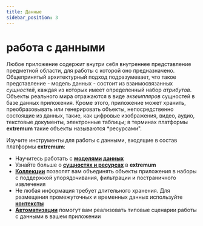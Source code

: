 ```yaml
---
title: Данные
sidebar_position: 3
---
```


# работа с данными

Любое приложение содержит внутри себя внутреннее представление предметной области, для работы с которой оно предназначено. Общепринятый архитектурный подход подразумевает, что такое представление - модель данных - состоит из взаимосвязанных *сущностей*, каждая из которых имеет определенный набор *атрибутов*. Объекты реального мира отражаются в виде *экземпляров* сущностей в базе данных приложения. Кроме этого, приложение может хранить, преобразовывать или генерировать объекты, непосредственно состоящие из данных, такие, как цифровые изображения, видео, аудио, текстовые документы, электронные таблицы; в терминах платформы **extremum** такие объекты называются *ресурсами".

Изучите инструменты для работы с данными, входящие в состав платформы **extremum**: 
- Научитесь работать с **[моделями данных](/ru/data/models/about)**
- Узнайте больше о **[сущностях и ресурсах](/ru/data/entities/about)** в **extremum**
- **[Коллекции](/ru/data/collections/about)** позволят вам объединять объекты приложения в наборы с поддержкой упорядочивания, фильтрации и постраничного извлечения 
- Не любая информация требует длительного хранения. Для размещения промежуточных и временных данных используйте **[контексты](/ru/data/context/about)**
- **[Автоматизации](/ru/data/automations/about)** помогут вам реализовать типовые сценарии работы с данными в вашем приложении

